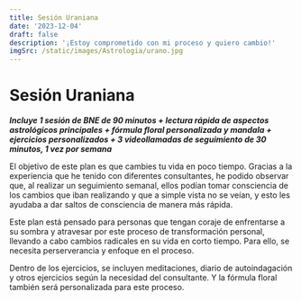 ```yaml
---
title: Sesión Uraniana
date: '2023-12-04'
draft: false
description: '¡Estoy comprometido con mi proceso y quiero cambio!'
imgSrc: /static/images/Astrologia/urano.jpg
---
```


# Sesión Uraniana

**_Incluye 1 sesión de BNE de 90 minutos + lectura rápida de aspectos astrológicos principales + fórmula floral personalizada y mandala + ejercicios personalizados + 3 videollamadas de seguimiento de 30 minutos, 1 vez por semana_**

El objetivo de este plan es que cambies tu vida en poco tiempo. Gracias a la experiencia que he tenido con diferentes consultantes, he podido observar que, al realizar un seguimiento semanal, ellos podían tomar consciencia de los cambios que iban realizando y que a simple vista no se veían, y esto les ayudaba a dar saltos de consciencia de manera más rápida.

Este plan está pensado para personas que tengan coraje de enfrentarse a su sombra y atravesar por este proceso de transformación personal, llevando a cabo cambios radicales en su vida en corto tiempo. Para ello, se necesita perserverancia y enfoque en el proceso.

Dentro de los ejercicios, se incluyen meditaciones, diario de autoindagación y otros ejercicios según la necesidad del consultante. Y la fórmula floral también será personalizada para este proceso.
